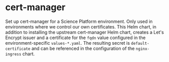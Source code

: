 # cert-manager

Set up cert-manager for a Science Platform environment.
Only used in environments where we control our own certificates.
This Helm chart, in addition to installing the upstream cert-manager Helm chart, creates a Let's Encrypt issuer and a certificate for the `fqdn` value configured in the environment-specific `values-*.yaml`.
The resulting secret is `default-certificate` and can be referenced in the configuration of the `nginx-ingress` chart.
